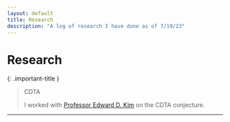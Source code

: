 ```yaml
---
layout: default
title: Research
description: "A log of research I have done as of 7/19/23"
---
```

# Research

{: .important-title }
> CDTA
>
> I worked with [Professor Edward D. Kim] on the CDTA conjecture. 


----

[Professor Edward D. Kim]: https://www.uwlax.edu/profile/ekim/
